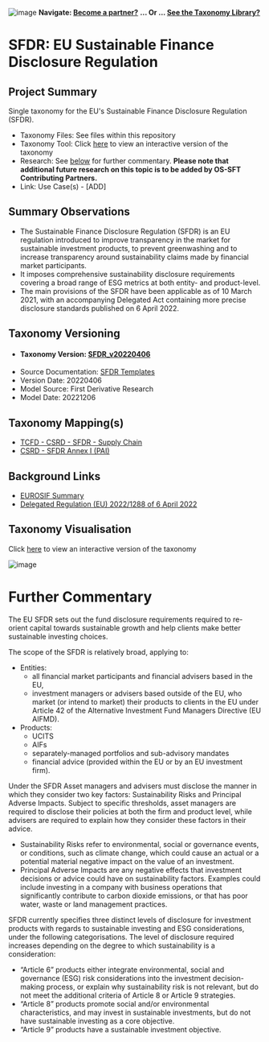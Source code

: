 ![image](https://user-images.githubusercontent.com/112073913/188821900-0c411acf-fbdd-4163-adc9-3ba4e2be78df.png)
**Navigate: [Become a partner?](https://github.com/OS-SFT/06-COLLABORATORS-PARTNERS)**
**... Or ... [See the Taxonomy Library?](https://github.com/orgs/OS-SFT/projects/2)**

# SFDR: EU Sustainable Finance Disclosure Regulation

## Project Summary

Single taxonomy for the EU's Sustainable Finance Disclosure Regulation (SFDR).
- Taxonomy Files: See files within this repository
- Taxonomy Tool: Click [here](https://os-sft.solidatus.com/viewer/share/B56Ob78lrvNdT9PWmt3DnDklv5tWb5S7) to view an interactive version of the taxonomy
- Research: See [below](https://github.com/OS-SFT/Taxonomy-Mappings-Library/tree/main/Single%20Taxonomies/SFDR#further-commentary) for further commentary. **Please note that additional future research on this topic is to be added by OS-SFT Contributing Partners.**
- Link: Use Case(s) - [ADD]

## Summary Observations

- The Sustainable Finance Disclosure Regulation (SFDR) is an EU regulation introduced to improve transparency in the market for sustainable investment products, to prevent greenwashing and to increase transparency around sustainability claims made by financial market participants.
- It imposes comprehensive sustainability disclosure requirements covering a broad range of ESG metrics at both entity- and product-level.
- The main provisions of the SFDR have been applicable as of 10 March 2021, with an accompanying Delegated Act containing more precise disclosure standards published on 6 April 2022.

## Taxonomy Versioning

- #### Taxonomy Version: [SFDR_v20220406](https://os-sft.solidatus.com/viewer/share/B56Ob78lrvNdT9PWmt3DnDklv5tWb5S7)
- Source Documentation: [SFDR Templates](https://www.esma.europa.eu/document/sfdr-templates)
- Version Date: 20220406
- Model Source: First Derivative Research
- Model Date: 20221206

## Taxonomy Mapping(s)

- [TCFD - CSRD - SFDR - Supply Chain](https://github.com/OS-SFT/Taxonomy-Mappings-Library/tree/main/Taxonomy%20Mappings%20-%20String/TCFD%20-%20CSRD%20-%20SFDR%20-%20Supply%20Chain)
- [CSRD - SFDR Annex I (PAI)](https://github.com/OS-SFT/Taxonomy-Mappings-Library/tree/main/Taxonomy%20Mappings%20-%20Double/CSRD%20-%20SFDR)

## Background Links

- [EUROSIF Summary](https://www.eurosif.org/policies/sfdr/)
- [Delegated Regulation (EU) 2022/1288 of 6 April 2022](https://eur-lex.europa.eu/legal-content/EN/TXT/PDF/?uri=CELEX:32022R1288&from=EN)

## Taxonomy Visualisation

Click [here](https://os-sft.solidatus.com/viewer/share/B56Ob78lrvNdT9PWmt3DnDklv5tWb5S7) to view an interactive version of the taxonomy

![image](https://github.com/OS-SFT/Taxonomy-Mappings-Library/assets/112079442/2c677073-6e10-4c0b-ac28-2ce574d6c8e7)

# Further Commentary

The EU SFDR sets out the fund disclosure requirements required to re-orient capital towards sustainable growth and help clients make better sustainable investing choices. 

The scope of the SFDR is relatively broad, applying to:

- Entities:
  - all financial market participants and financial advisers based in the EU,
  - investment managers or advisers based outside of the EU, who market (or intend to market) their products to clients in the EU under Article 42 of the Alternative Investment Fund Managers Directive (EU AIFMD).
- Products:
  - UCITS
  - AIFs
  - separately-managed portfolios and sub-advisory mandates
  - financial advice (provided within the EU or by an EU investment firm).

Under the SFDR Asset managers and advisers must disclose the manner in which they consider two key factors: Sustainability Risks and Principal Adverse Impacts. Subject to specific thresholds, asset managers are required to disclose their policies at both the firm and product level, while advisers are required to explain how they consider these factors in their advice.

- Sustainability Risks refer to environmental, social or governance events, or conditions, such as climate change, which could cause an actual or a potential material negative impact on the value of an investment.
- Principal Adverse Impacts are any negative effects that investment decisions or advice could have on sustainability factors. Examples could include investing in a company with business operations that significantly contribute to carbon dioxide emissions, or that has poor water, waste or land management practices.

SFDR currently specifies three distinct levels of disclosure for investment products with regards to sustainable investing and ESG considerations, under the following categorisations. The level of disclosure required increases depending on the degree to which sustainability is a consideration:

- “Article 6” products either integrate environmental, social and governance (ESG) risk considerations into the investment decision-making process, or explain why sustainability risk is not relevant, but do not meet the additional criteria of Article 8 or Article 9 strategies.
- “Article 8” products promote social and/or environmental characteristics, and may invest in sustainable investments, but do not have sustainable investing as a core objective.
- “Article 9” products have a sustainable investment objective.
